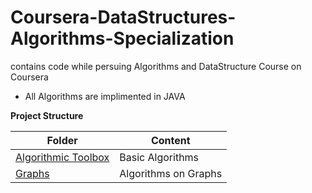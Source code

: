# Coursera-DataStructures-Algorithms-Specialization
contains code while persuing Algorithms and DataStructure Course on Coursera


* All Algorithms are implimented in JAVA

**Project Structure**<br/>

| Folder        | Content      |
| ------------- | ------------- |
| [Algorithmic Toolbox](https://github.com/chetanyachopra/Coursera-DataStructures-Algorithms-Specialization/tree/master/Algorithmic%20Toolbox)  | Basic Algorithms   |
| [Graphs](https://github.com/chetanyachopra/Coursera-DataStructures-Algorithms-Specialization/tree/master/Graphs/) | Algorithms on Graphs |